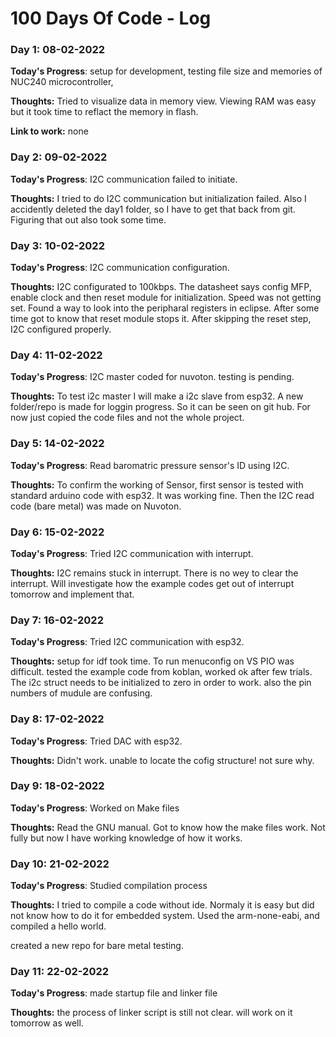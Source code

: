 # 100 Days Of Code - Log

### Day 1: 08-02-2022

**Today's Progress**: setup for development, testing file size and memories of NUC240 microcontroller,

**Thoughts:** Tried to visualize data in memory view. 
Viewing RAM was easy but it took time to reflact the memory in flash.

**Link to work:** none

### Day 2: 09-02-2022

**Today's Progress**: I2C communication failed to initiate.

**Thoughts:** I tried to do I2C communication but initialization failed.
Also I accidently deleted the day1 folder, so I have to get that back from git.
Figuring that out also took some time.

### Day 3: 10-02-2022

**Today's Progress**: I2C communication configuration.

**Thoughts:** I2C configurated to 100kbps.
The datasheet says config MFP, enable clock and then reset module for initialization.
Speed was not getting set. Found a way to look into the peripharal registers in eclipse.
After some time got to know that reset module stops it.
After skipping the reset step, I2C configured properly.

### Day 4: 11-02-2022

**Today's Progress**: I2C master coded for nuvoton. testing is pending.

**Thoughts:** To test i2c master I will make a i2c slave from esp32.
A new folder/repo is made for loggin progress. So it can be seen on git hub.
For now just copied the code files and not the whole project.

### Day 5: 14-02-2022

**Today's Progress**: Read baromatric pressure sensor's ID using I2C.

**Thoughts:** To confirm the working of Sensor, first sensor is tested with
standard arduino code with esp32. It was working fine.
Then the I2C read code (bare metal) was made on Nuvoton.

### Day 6: 15-02-2022

**Today's Progress**: Tried I2C communication with interrupt.

**Thoughts:** I2C remains stuck in interrupt. There is no wey to clear the interrupt.
Will investigate how the example codes get out of interrupt tomorrow and implement that.

### Day 7: 16-02-2022

**Today's Progress**: Tried I2C communication with esp32.

**Thoughts:** setup for idf took time. To run menuconfig on VS PIO was difficult.
tested the example code from koblan, worked ok after few trials.
The i2c struct needs to be initialized to zero in order to work.
also the pin numbers of mudule are confusing.

### Day 8: 17-02-2022

**Today's Progress**: Tried DAC with esp32.

**Thoughts:** Didn't work. unable to locate the cofig structure!
not sure why.

### Day 9: 18-02-2022

**Today's Progress**: Worked on Make files

**Thoughts:** Read the GNU manual. Got to know how the make files work.
Not fully but now I have working knowledge of how it works.

### Day 10: 21-02-2022

**Today's Progress**: Studied compilation process

**Thoughts:** I tried to compile a code without ide. Normaly it is easy but did not know how
to do it for embedded system.
Used the arm-none-eabi, and compiled a hello world.

created a new repo for bare metal testing.

### Day 11: 22-02-2022

**Today's Progress**: made startup file and linker file

**Thoughts:** the process of linker script is still not clear.
will work on it tomorrow as well.
